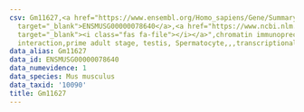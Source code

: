 ```yaml
---
csv: Gm11627,<a href="https://www.ensembl.org/Homo_sapiens/Gene/Summary?db=core;g=ENSMUSG00000078640"
  target="_blank">ENSMUSG00000078640</a>,<a href="https://www.ncbi.nlm.nih.gov/pubmed/25450459"
  target="_blank"><i class="fas fa-file"></i></a>",chromatin immunoprecipitation assay,direct
  interaction,prime adult stage, testis, Spermatocyte,,,transcriptional regulation,
data_alias: Gm11627
data_id: ENSMUSG00000078640
data_numevidence: 1
data_species: Mus musculus
data_taxid: '10090'
title: Gm11627
---
```

